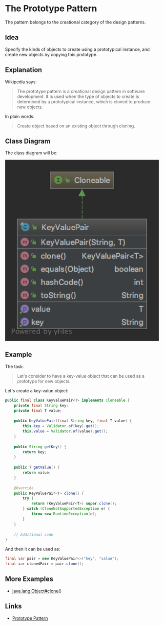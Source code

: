 # The Prototype Pattern

The pattern belongs to the creational category of the design patterns.

## Idea

Specify the kinds of objects to create using a prototypical instance, and create new objects by copying this prototype.

## Explanation

Wikipedia says:

> The prototype pattern is a creational design pattern in software development. It is used when the type of objects 
to create is determined by a prototypical instance, which is cloned to produce new objects.

In plain words:

> Create object based on an existing object through cloning.

## Class Diagram

The class diagram will be:

![alt text](../etc/prototype.png "Prototype class diagram")

## Example

The task:

> Let's consider to have a key-value object that can be used as a prototype for new objects.

Let's create a key-value object:

```java
public final class KeyValuePair<T> implements Cloneable {
    private final String key;
    private final T value;

    public KeyValuePair(final String key, final T value) {
        this.key = Validator.of(key).get();
        this.value = Validator.of(value).get();
    }

    public String getKey() {
        return key;
    }
    
    public T getValue() {
        return value;
    }

    @Override
    public KeyValuePair<T> clone() {
        try {
            return (KeyValuePair<T>) super.clone();
        } catch (CloneNotSupportedException e) {
            throw new RuntimeException(e);
        }
    }

    // Additional code
}
```

And then it can be used as:

```java
final var pair = new KeyValuePair<>("key", "value");
final var clonedPair = pair.clone();
```

## More Examples

* [java.lang.Object#clone()](https://docs.oracle.com/en/java/javase/11/docs/api/java.base/java/lang/Object.html#clone())

## Links

* [Prototype Pattern](https://en.wikipedia.org/wiki/Prototype_pattern)